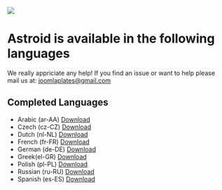 <a title="Crowdin" target="_blank" href="https://crowdin.com"><img src="https://badges.crowdin.net/astroid/localized.svg"></a>

# Astroid is available in the following languages
We really appriciate any help! If you find an issue or want to help please mail us at: joomlaplates@gmail.com

## Completed Languages
* Arabic (ar-AA) [Download](https://github.com/templaza/astroid-framework/raw/language/astroid_de-DE.zip)
* Czech (cz-CZ) [Download](https://github.com/templaza/astroid-framework/raw/language/astroid_cz-CZ.zip)
* Dutch (nl-NL) [Download](https://github.com/templaza/astroid-framework/raw/language/astroid_nl-NL.zip)
* French (fr-FR) [Download](https://github.com/templaza/astroid-framework/raw/language/astroid_fr-FR.zip)
* German (de-DE) [Download](https://github.com/templaza/astroid-framework/raw/language/astroid_de-DE.zip)
* Greek(el-GR) [Download](https://github.com/templaza/astroid-framework/raw/language/astroid_el-GR.zip)
* Polish (pl-PL) [Download](https://github.com/templaza/astroid-framework/raw/language/astroid_pl-PL.zip)
* Russian (ru-RU) [Download](https://github.com/templaza/astroid-framework/raw/language/astroid_ru-RU.zip)
* Spanish (es-ES)  [Download](https://github.com/templaza/astroid-framework/raw/language/astroid_es-ES.zip)



